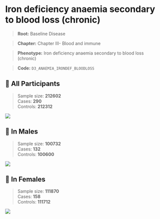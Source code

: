 # Iron deficiency anaemia secondary to blood loss (chronic)

> **Root:** Baseline Disease  

> **Chapter:** Chapter III- Blood and immune  

> **Phenotype:** Iron deficiency anaemia secondary to blood loss (chronic)  

> **Code:** `D3_ANAEMIA_IRONDEF_BLOODLOSS`

## 🧪 All Participants  
> Sample size: **212602**  
> Cases: **290**  
> Controls: **212312**
<img src="/Disease/Figures/ALL/Incidence/D3_ANAEMIA_IRONDEF_BLOODLOSS.png"/>
<CsvTable src="/Disease/Data/ALL/Incidence/COX_D3_ANAEMIA_IRONDEF_BLOODLOSS.csv" label="🔍 View full results" />

## 👨 In Males  
> Sample size: **100732**  
> Cases: **132**  
> Controls: **100600**
<img src="/Disease/Figures/Male/Incidence/D3_ANAEMIA_IRONDEF_BLOODLOSS.png"/>
<CsvTable src="/Disease/Data/Male/Incidence/COX_D3_ANAEMIA_IRONDEF_BLOODLOSS.csv" label="🔍 View full results" />

## 👩 In Females  
> Sample size: **111870**  
> Cases: **158**  
> Controls: **111712**
<img src="/Disease/Figures/Female/Incidence/D3_ANAEMIA_IRONDEF_BLOODLOSS.png"/>
<CsvTable src="/Disease/Data/Female/Incidence/COX_D3_ANAEMIA_IRONDEF_BLOODLOSS.csv" label="🔍 View full results" />
